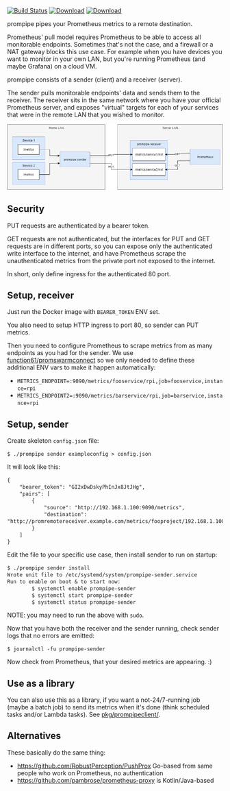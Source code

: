 [![Build Status](https://img.shields.io/travis/function61/prompipe.svg?style=for-the-badge)](https://travis-ci.org/function61/prompipe)
[![Download](https://img.shields.io/bintray/v/function61/dl/prompipe.svg?style=for-the-badge&label=Download)](https://bintray.com/function61/dl/prompipe/_latestVersion#files)
[![Download](https://img.shields.io/docker/pulls/fn61/prompipe.svg?style=for-the-badge)](https://hub.docker.com/r/fn61/prompipe/)

prompipe pipes your Prometheus metrics to a remote destination.

Prometheus' pull model requires Prometheus to be able to access all monitorable endpoints.
Sometimes that's not the case, and a firewall or a NAT gateway blocks this use case. For
example when you have devices you want to monitor in your own LAN, but you're running
Prometheus (and maybe Grafana) on a cloud VM.

prompipe consists of a sender (client) and a receiver (server).

The sender pulls monitorable endpoints' data and sends them to the receiver. The receiver
sits in the same network where you have your official Prometheus server, and exposes
"virtual" targets for each of your services that were in the remote LAN that you wished
to monitor.

[![](docs/diagram.png)](docs/diagram.xml)


Security
--------

PUT requests are authenticated by a bearer token.

GET requests are not authenticated, but the interfaces for PUT and GET requests are in
different ports, so you can expose only the authenticated write interface to the internet,
and have Prometheus scrape the unauthenticated metrics from the private port not exposed
to the internet.

In short, only define ingress for the authenticated 80 port.


Setup, receiver
---------------

Just run the Docker image with `BEARER_TOKEN` ENV set.

You also need to setup HTTP ingress to port 80, so sender can PUT metrics.

Then you need to configure Prometheus to scrape metrics from as many endpoints as you had
for the sender. We use
[function61/promswarmconnect](https://github.com/function61/promswarmconnect) so we only
needed to define these additional ENV vars to make it happen automatically:

- `METRICS_ENDPOINT=:9090/metrics/fooservice/rpi,job=fooservice,instance=rpi`
- `METRICS_ENDPOINT2=:9090/metrics/barservice/rpi,job=barservice,instance=rpi`


Setup, sender
-------------

Create skeleton `config.json` file:

```
$ ./prompipe sender exampleconfig > config.json
```

It will look like this:

```
{
    "bearer_token": "GI2xDwDskyPhInJx8JtJHg",
    "pairs": [
        {
            "source": "http://192.168.1.100:9090/metrics",
            "destination": "http://promremotereceiver.example.com/metrics/fooproject/192.168.1.100"
        }
    ]
}
```

Edit the file to your specific use case, then install sender to run on startup:

```
$ ./prompipe sender install
Wrote unit file to /etc/systemd/system/prompipe-sender.service
Run to enable on boot & to start now:
        $ systemctl enable prompipe-sender
        $ systemctl start prompipe-sender
        $ systemctl status prompipe-sender
```

NOTE: you may need to run the above with `sudo`.

Now that you have both the receiver and the sender running, check sender logs that no errors
are emitted:

```
$ journalctl -fu prompipe-sender
```

Now check from Prometheus, that your desired metrics are appearing. :)


Use as a library
----------------

You can also use this as a library, if you want a not-24/7-running job (maybe a batch job)
to send its metrics when it's done (think scheduled tasks and/or Lambda tasks). See
[pkg/prompipeclient/](pkg/prompipeclient/).


Alternatives
------------

These basically do the same thing:

- https://github.com/RobustPerception/PushProx Go-based from same people who work on Prometheus, no authentication
- https://github.com/pambrose/prometheus-proxy is Kotlin/Java-based
